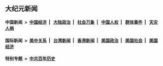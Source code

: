 ## 大纪元新闻

#### 中国新闻 &nbsp;>&nbsp; [中国经济](indexes/ncid283/README.md?06210045) &nbsp;| &nbsp; [大陆政治](indexes/ncid277/README.md?06210045) &nbsp;| &nbsp; [社会万象](indexes/ncid282/README.md?06210045) &nbsp;| &nbsp; [中国人权](indexes/ncid278/README.md?06210045) &nbsp;| &nbsp; [群体事件](indexes/ncid279/README.md?06210045) &nbsp;| &nbsp; [天灾人祸](indexes/ncid280/README.md?06210045)

#### 国际新闻 &nbsp;>&nbsp; [美中关系](indexes/nf1412576/README.md?06210045) &nbsp;| &nbsp; [台湾新闻](indexes/ncid1349361/README.md?06210045) &nbsp;| &nbsp; [香港新闻](indexes/ncid1349362/README.md?06210045) &nbsp;| &nbsp; [美国政治](indexes/ncid1078159/README.md?06210045) &nbsp;| &nbsp; [美国社会](indexes/ncid1078160/README.md?06210045) &nbsp;| &nbsp; [美国经济](indexes/ncid1078158/README.md?06210045)

#### 特别专题 &nbsp;>&nbsp; [中共百年历史](https://github.com/epoch-news/epoch-special/blob/master/README.md?06210045)  
